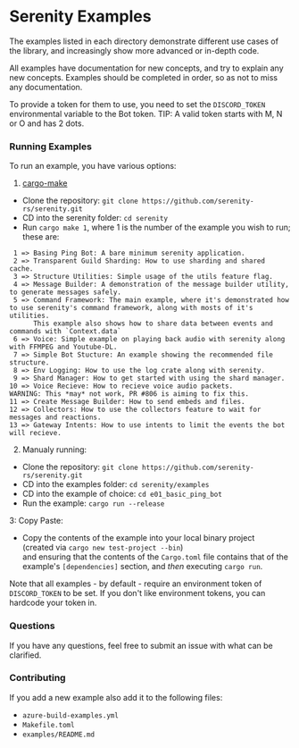 # Serenity Examples

The examples listed in each directory demonstrate different use cases of the
library, and increasingly show more advanced or in-depth code.

All examples have documentation for new concepts, and try to explain any new
concepts. Examples should be completed in order, so as not to miss any
documentation.

To provide a token for them to use, you need to set the `DISCORD_TOKEN`
environmental variable to the Bot token.
TIP: A valid token starts with M, N or O and has 2 dots.

### Running Examples

To run an example, you have various options:

1. [cargo-make](https://lib.rs/crates/cargo-make)
- Clone the repository: `git clone https://github.com/serenity-rs/serenity.git`
- CD into the serenity folder: `cd serenity`
- Run `cargo make 1`, where 1 is the number of the example you wish to run; these are:
```
 1 => Basing Ping Bot: A bare minimum serenity application.
 2 => Transparent Guild Sharding: How to use sharding and shared cache.
 3 => Structure Utilities: Simple usage of the utils feature flag.
 4 => Message Builder: A demonstration of the message builder utility, to generate messages safely.
 5 => Command Framework: The main example, where it's demonstrated how to use serenity's command framework, along with mosts of it's utilities.
      This example also shows how to share data between events and commands with `Context.data`
 6 => Voice: Simple example on playing back audio with serenity along with FFMPEG and Youtube-DL.
 7 => Simple Bot Stucture: An example showing the recommended file structure.
 8 => Env Logging: How to use the log crate along with serenity.
 9 => Shard Manager: How to get started with using the shard manager.
10 => Voice Recieve: How to recieve voice audio packets.
WARNING: This *may* not work, PR #806 is aiming to fix this.
11 => Create Message Builder: How to send embeds and files.
12 => Collectors: How to use the collectors feature to wait for messages and reactions.
13 => Gateway Intents: How to use intents to limit the events the bot will recieve.
```

2. Manualy running:
- Clone the repository: `git clone https://github.com/serenity-rs/serenity.git`
- CD into the examples folder: `cd serenity/examples`
- CD into the example of choice: `cd e01_basic_ping_bot`
- Run the example: `cargo run --release`

3: Copy Paste:
- Copy the contents of the example into your local binary project\
(created via `cargo new test-project --bin`)\
and ensuring that the contents of the `Cargo.toml` file contains that
of the example's `[dependencies]` section, and _then_ executing `cargo run`.

Note that all examples - by default - require an environment token of
`DISCORD_TOKEN` to be set. If you don't like environment tokens, you can
hardcode your token in.

### Questions

If you have any questions, feel free to submit an issue with what can be
clarified.

### Contributing

If you add a new example also add it to the following files:
- `azure-build-examples.yml`
- `Makefile.toml`
- `examples/README.md`
